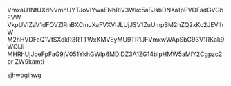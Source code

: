 VmxaU1NtUXdNVmhUYTJoVlYwaENhRlV3Wkc5aFJsbDNXa1pPVDFadGVGbFVW
VkpUVlZaV1dFOVZlRnBXCmJXaFVXVlJLUjJSV1ZuUmpSM2hZQ2xKc2JEVlhW
M2hHVDFaQ1VtSXdkR3RTTWxKMVEyMU9TR1JFVmxwWApSbG93V1RKak9WQlJi
MHRhUjJoeFpFaG9jV051YkhGWlp6MDlDZ3A1ZG14blpHMW5aMlY2Cgpzc2pr
ZW9kamti

sjhwogihwg